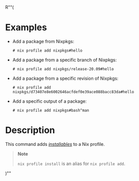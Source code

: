 R""(

# Examples

- Add a package from Nixpkgs:

  ```console
  # nix profile add nixpkgs#hello
  ```

- Add a package from a specific branch of Nixpkgs:

  ```console
  # nix profile add nixpkgs/release-20.09#hello
  ```

- Add a package from a specific revision of Nixpkgs:

  ```console
  # nix profile add nixpkgs/d73407e8e6002646acfdef0e39ace088bacc83da#hello
  ```

- Add a specific output of a package:

  ```console
  # nix profile add nixpkgs#bash^man
  ```

# Description

This command adds [_installables_](./nix.md#installables) to a Nix profile.

> **Note**
>
> `nix profile install` is an alias for `nix profile add`.

)""
